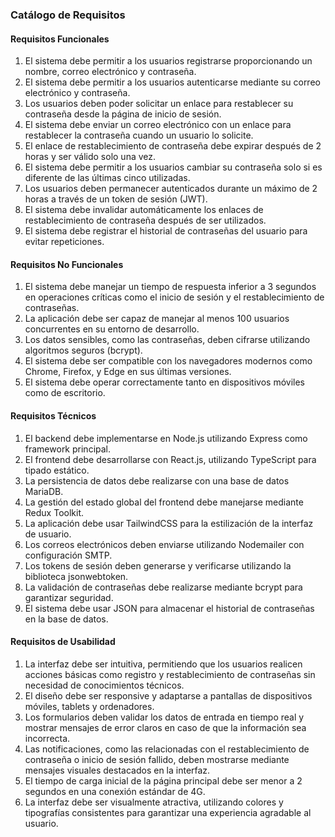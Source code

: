 ### Catálogo de Requisitos

#### Requisitos Funcionales
1. El sistema debe permitir a los usuarios registrarse proporcionando un nombre, correo electrónico y contraseña.
2. El sistema debe permitir a los usuarios autenticarse mediante su correo electrónico y contraseña.
3. Los usuarios deben poder solicitar un enlace para restablecer su contraseña desde la página de inicio de sesión.
4. El sistema debe enviar un correo electrónico con un enlace para restablecer la contraseña cuando un usuario lo solicite.
5. El enlace de restablecimiento de contraseña debe expirar después de 2 horas y ser válido solo una vez.
6. El sistema debe permitir a los usuarios cambiar su contraseña solo si es diferente de las últimas cinco utilizadas.
7. Los usuarios deben permanecer autenticados durante un máximo de 2 horas a través de un token de sesión (JWT).
8. El sistema debe invalidar automáticamente los enlaces de restablecimiento de contraseña después de ser utilizados.
9. El sistema debe registrar el historial de contraseñas del usuario para evitar repeticiones.

#### Requisitos No Funcionales
1. El sistema debe manejar un tiempo de respuesta inferior a 3 segundos en operaciones críticas como el inicio de sesión y el restablecimiento de contraseñas.
2. La aplicación debe ser capaz de manejar al menos 100 usuarios concurrentes en su entorno de desarrollo.
3. Los datos sensibles, como las contraseñas, deben cifrarse utilizando algoritmos seguros (bcrypt).
4. El sistema debe ser compatible con los navegadores modernos como Chrome, Firefox, y Edge en sus últimas versiones.
5. El sistema debe operar correctamente tanto en dispositivos móviles como de escritorio.

#### Requisitos Técnicos
1. El backend debe implementarse en Node.js utilizando Express como framework principal.
2. El frontend debe desarrollarse con React.js, utilizando TypeScript para tipado estático.
3. La persistencia de datos debe realizarse con una base de datos MariaDB.
4. La gestión del estado global del frontend debe manejarse mediante Redux Toolkit.
5. La aplicación debe usar TailwindCSS para la estilización de la interfaz de usuario.
6. Los correos electrónicos deben enviarse utilizando Nodemailer con configuración SMTP.
7. Los tokens de sesión deben generarse y verificarse utilizando la biblioteca jsonwebtoken.
8. La validación de contraseñas debe realizarse mediante bcrypt para garantizar seguridad.
9. El sistema debe usar JSON para almacenar el historial de contraseñas en la base de datos.

#### Requisitos de Usabilidad
1. La interfaz debe ser intuitiva, permitiendo que los usuarios realicen acciones básicas como registro y restablecimiento de contraseñas sin necesidad de conocimientos técnicos.
2. El diseño debe ser responsive y adaptarse a pantallas de dispositivos móviles, tablets y ordenadores.
3. Los formularios deben validar los datos de entrada en tiempo real y mostrar mensajes de error claros en caso de que la información sea incorrecta.
4. Las notificaciones, como las relacionadas con el restablecimiento de contraseña o inicio de sesión fallido, deben mostrarse mediante mensajes visuales destacados en la interfaz.
5. El tiempo de carga inicial de la página principal debe ser menor a 2 segundos en una conexión estándar de 4G.
6. La interfaz debe ser visualmente atractiva, utilizando colores y tipografías consistentes para garantizar una experiencia agradable al usuario.
